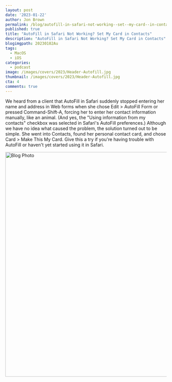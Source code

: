 ```yaml
---
layout: post
date: '2023-01-22'
author: Jon Brown
permalink: /blog/autofill-in-safari-not-working--set--my-card--in-contacts/
published: true
title: "AutoFill in Safari Not Working? Set My Card in Contacts"
description: "AutoFill in Safari Not Working? Set My Card in Contacts"
blogimgpath: 20230102Au
tags:
  - MacOS
  - iOS
categories:
  - podcast
image: /images/covers/2023/Header-Autofill.jpg
thumbnail: /images/covers/2023/Header-Autofill.jpg
cta: 4
comments: true
---
```

We heard from a client that AutoFill in Safari suddenly stopped entering
her name and address in Web forms when she chose Edit \> AutoFill Form
or pressed Command-Shift-A, forcing her to enter her contact information
manually, like an animal. (And yes, the "Using information from my
contacts" checkbox was selected in Safari's AutoFill preferences.)
Although we have no idea what caused the problem, the solution turned
out to be simple. She went into Contacts, found her personal contact
card, and chose Card \> Make This My Card. Give this a try if you're
having trouble with AutoFill or haven't yet started using it in Safari.


<img alt="Blog Photo" src="{{ site.site_cdn }}/images/blog/2023/20230102Au/image2.png" class="img-fluid rounded m-2" width="700" />
